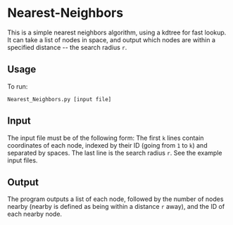 # Nearest-Neighbors

This is a simple nearest neighbors algorithm, using a kdtree for fast lookup. It can take a list of nodes in space, and output which nodes are within a specified distance -- the search radius `r`.

## Usage
To run:

```
Nearest_Neighbors.py [input file]
```

## Input

The input file must be of the following form: The first `k` lines contain coordinates of each node, indexed by their ID (going from `1` to `k`) and separated by spaces. The last line is the search radius `r`. See the example input files.

## Output

The program outputs a list of each node, followed by the number of nodes nearby (nearby is defined as being within a distance `r` away), and the ID of each nearby node.

